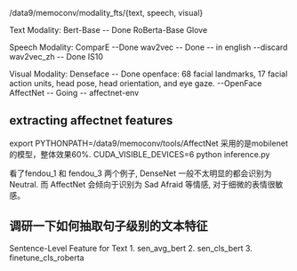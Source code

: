 /data9/memoconv/modality_fts/{text, speech, visual}

Text Modality:
    Bert-Base -- Done
    RoBerta-Base
    Glove

Speech Modality:
    ComparE --Done
    wav2vec -- Done -- in english --discard
    wav2vec_zh -- Done
    IS10 

Visual Modality:
    Denseface -- Done
    openface: 68 facial landmarks, 17 facial action units, head pose, head orientation, and eye gaze.  --OpenFace
    AffectNet -- Going -- affectnet-env

## extracting affectnet features
export PYTHONPATH=/data9/memoconv/tools/AffectNet
采用的是mobilenet的模型，整体效果60%.
CUDA_VISIBLE_DEVICES=6 python inference.py

看了fendou_1 和 fendou_3 两个例子, DenseNet 一般不太明显的都会识别为Neutral. 
而 AffectNet 会倾向于识别为 Sad Afraid 等情感, 对于细微的表情很敏感。


## 调研一下如何抽取句子级别的文本特征
Sentence-Level Feature for Text
    1. sen_avg_bert 
    2. sen_cls_bert
    3. finetune_cls_roberta  